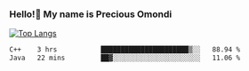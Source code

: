 ### Hello!👋 My name is Precious Omondi 

[![Top Langs](https://github-readme-stats.vercel.app/api/top-langs/?username=Presho99&langs_count=8&theme=dark)](https://github.com/Presho99/github-readme-stats)



<!--START_SECTION:waka-->

```txt
C++    3 hrs           ██████████████████████▒░░   88.94 %
Java   22 mins         ██▓░░░░░░░░░░░░░░░░░░░░░░   11.06 %
```

<!--END_SECTION:waka-->

